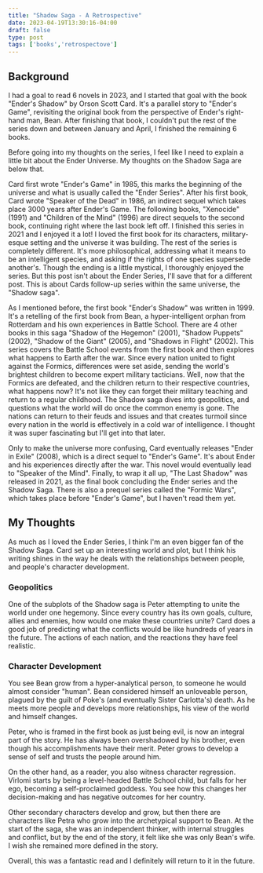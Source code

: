 ```yaml
---
title: "Shadow Saga - A Retrospective"
date: 2023-04-19T13:30:16-04:00
draft: false
type: post
tags: ['books','retrospectove']
---
```

## Background
I had a goal to read 6 novels in 2023, and I started that goal with the book "Ender's Shadow" by Orson Scott Card. It's a parallel story to "Ender's Game", revisiting the original book from the perspective of Ender's right-hand man, Bean. After finishing that book, I couldn't put the rest of the series down and between January and April, I finished the remaining 6 books.

Before going into my thoughts on the series, I feel like I need to explain a little bit about the Ender Universe. My thoughts on the Shadow Saga are below that.

Card first wrote "Ender's Game" in 1985, this marks the beginning of the universe and what is usually called the "Ender Series". After his first book, Card wrote "Speaker of the Dead" in 1986, an indirect sequel which takes place 3000 years after Ender's Game. The following books, "Xenocide" (1991) and "Children of the Mind" (1996) are direct sequels to the second book, continuing right where the last book left off. I finished this series in 2021 and I enjoyed it a lot! I loved the first book for its characters, military-esque setting and the universe it was building. The rest of the series is completely different. It's more philosophical, addressing what it means to be an intelligent species, and asking if the rights of one species supersede another's. Though the ending is a little mystical, I thoroughly enjoyed the series. But this post isn't about the Ender Series, I'll save that for a different post. This is about Cards follow-up series within the same universe, the "Shadow saga". 

As I mentioned before, the first book "Ender's Shadow" was written in 1999. It's a retelling of the first book from Bean, a hyper-intelligent orphan from Rotterdam and his own experiences in Battle School. There are 4 other books in this saga "Shadow of the Hegemon" (2001), "Shadow Puppets" (2002), "Shadow of the Giant" (2005), and "Shadows in Flight" (2002). This series covers the Battle School events from the first book and then explores what happens to Earth after the war. Since every nation united to fight against the Formics, differences were set aside, sending the world's brightest children to become expert military tacticians. Well, now that the Formics are defeated, and the children return to their respective countries, what happens now? It's not like they can forget their military teaching and return to a regular childhood. The Shadow saga dives into geopolitics, and questions what the world will do once the common enemy is gone. The nations can return to their feuds and issues and that creates turmoil since every nation in the world is effectively in a cold war of intelligence. I thought it was super fascinating but I'll get into that later. 

Only to make the universe more confusing, Card eventually releases "Ender in Exile" (2008), which is a direct sequel to "Ender's Game". It's about Ender and his experiences directly after the war. This novel would eventually lead to "Speaker of the Mind". Finally, to wrap it all up, "The Last Shadow" was released in 2021, as the final book concluding the Ender series and the Shadow Saga. There is also a prequel series called the "Formic Wars", which takes place before "Ender's Game", but I haven't read them yet.

## My Thoughts
As much as I loved the Ender Series, I think I'm an even bigger fan of the Shadow Saga. Card set up an interesting world and plot, but I think his writing shines in the way he deals with the relationships between people, and people's character development. 

### Geopolitics

One of the subplots of the Shadow saga is Peter attempting to unite the world under one hegemony. Since every country has its own goals, culture, allies and enemies, how would one make these countries unite? Card does a good job of predicting what the conflicts would be like hundreds of years in the future. The actions of each nation, and the reactions they have feel realistic.

### Character Development

You see Bean grow from a hyper-analytical person, to someone he would almost consider "human". Bean considered himself an unloveable person, plagued by the guilt of Poke's (and eventually Sister Carlotta's) death. As he meets more people and develops more relationships, his view of the world and himself changes.

Peter, who is framed in the first book as just being evil, is now an integral part of the story. He has always been overshadowed by his brother, even though his accomplishments have their merit. Peter grows to develop a sense of self and trusts the people around him.

On the other hand, as a reader, you also witness character regression. Virlomi starts by being a level-headed Battle School child, but falls for her ego, becoming a self-proclaimed goddess. You see how this changes her decision-making and has negative outcomes for her country. 

Other secondary characters develop and grow, but then there are characters like Petra who grow into the archetypical support to Bean. At the start of the saga, she was an independent thinker, with internal struggles and conflict, but by the end of the story, it felt like she was only Bean's wife. I wish she remained more defined in the story. 

Overall, this was a fantastic read and I definitely will return to it in the future.


